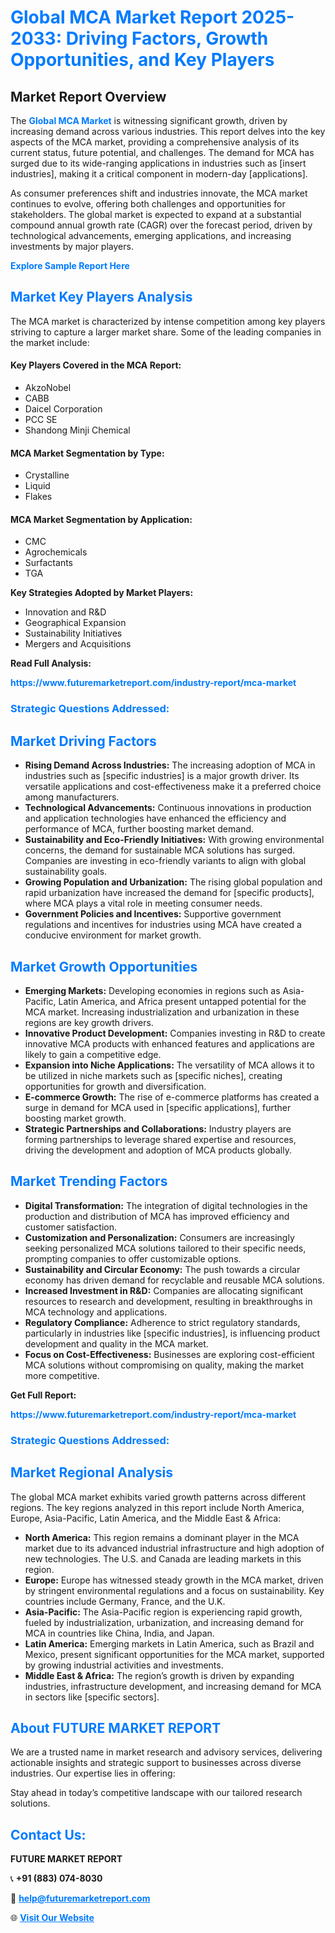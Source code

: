 <h1 style="color: #007BFF;">Global MCA Market Report 2025-2033: Driving Factors, Growth Opportunities, and Key Players</h1>

<section id="overview">
<h2>Market Report Overview</h2>
<p>The <a href="https://www.futuremarketreport.com/industry-report/mca-market" style="color: #007BFF; text-decoration: none;"><strong>Global MCA Market</strong></a> is witnessing significant growth, driven by increasing demand across various industries. This report delves into the key aspects of the MCA market, providing a comprehensive analysis of its current status, future potential, and challenges. The demand for MCA has surged due to its wide-ranging applications in industries such as [insert industries], making it a critical component in modern-day [applications].</p>
<p>As consumer preferences shift and industries innovate, the MCA market continues to evolve, offering both challenges and opportunities for stakeholders. The global market is expected to expand at a substantial compound annual growth rate (CAGR) over the forecast period, driven by technological advancements, emerging applications, and increasing investments by major players.</p>
</section>

<section id="overview">
<p><a href="https://www.futuremarketreport.com/request-sample/reportId=43775" style="color: #007BFF; text-decoration: none;"><strong>Explore Sample Report Here</strong></a></p>
</section>

<section id="key-players">
<h2 style="color: #007BFF;">Market Key Players Analysis</h2>
<p>The MCA market is characterized by intense competition among key players striving to capture a larger market share. Some of the leading companies in the market include:</p>
<h4>Key Players Covered in the MCA Report:</h4>
<ul><li>AkzoNobel</li><li>CABB</li><li>Daicel Corporation</li><li>PCC SE</li><li>Shandong Minji Chemical</li></ul>
<h4>MCA Market Segmentation by Type:</h4>
<ul><li>Crystalline</li><li>Liquid</li><li>Flakes</li></ul>

<h4>MCA Market Segmentation by Application:</h4>
<ul><li>CMC</li><li>Agrochemicals</li><li>Surfactants</li><li>TGA</li></ul>
<p><strong>Key Strategies Adopted by Market Players:</strong></p>
<ul>
<li>Innovation and R&D</li>
<li>Geographical Expansion</li>
<li>Sustainability Initiatives</li>
<li>Mergers and Acquisitions</li>
</ul>
</section>

<section>
<p><strong>Read Full Analysis: </strong></p><a href="https://www.futuremarketreport.com/industry-report/mca-market" style="color: #007BFF; text-decoration: none;"><strong>https://www.futuremarketreport.com/industry-report/mca-market</strong></a>
<h3 style="color: #007BFF;">Strategic Questions Addressed:</h3>
</section>

<section id="driving-factors">
<h2 style="color: #007BFF;">Market Driving Factors</h2>
<ul>
<li><strong>Rising Demand Across Industries:</strong> The increasing adoption of MCA in industries such as [specific industries] is a major growth driver. Its versatile applications and cost-effectiveness make it a preferred choice among manufacturers.</li>
<li><strong>Technological Advancements:</strong> Continuous innovations in production and application technologies have enhanced the efficiency and performance of MCA, further boosting market demand.</li>
<li><strong>Sustainability and Eco-Friendly Initiatives:</strong> With growing environmental concerns, the demand for sustainable MCA solutions has surged. Companies are investing in eco-friendly variants to align with global sustainability goals.</li>
<li><strong>Growing Population and Urbanization:</strong> The rising global population and rapid urbanization have increased the demand for [specific products], where MCA plays a vital role in meeting consumer needs.</li>
<li><strong>Government Policies and Incentives:</strong> Supportive government regulations and incentives for industries using MCA have created a conducive environment for market growth.</li>
</ul>
</section>

<section id="growth-opportunities">
<h2 style="color: #007BFF;">Market Growth Opportunities</h2>
<ul>
<li><strong>Emerging Markets:</strong> Developing economies in regions such as Asia-Pacific, Latin America, and Africa present untapped potential for the MCA market. Increasing industrialization and urbanization in these regions are key growth drivers.</li>
<li><strong>Innovative Product Development:</strong> Companies investing in R&D to create innovative MCA products with enhanced features and applications are likely to gain a competitive edge.</li>
<li><strong>Expansion into Niche Applications:</strong> The versatility of MCA allows it to be utilized in niche markets such as [specific niches], creating opportunities for growth and diversification.</li>
<li><strong>E-commerce Growth:</strong> The rise of e-commerce platforms has created a surge in demand for MCA used in [specific applications], further boosting market growth.</li>
<li><strong>Strategic Partnerships and Collaborations:</strong> Industry players are forming partnerships to leverage shared expertise and resources, driving the development and adoption of MCA products globally.</li>
</ul>
</section>

<section id="trending-factors">
<h2 style="color: #007BFF;">Market Trending Factors</h2>
<ul>
<li><strong>Digital Transformation:</strong> The integration of digital technologies in the production and distribution of MCA has improved efficiency and customer satisfaction.</li>
<li><strong>Customization and Personalization:</strong> Consumers are increasingly seeking personalized MCA solutions tailored to their specific needs, prompting companies to offer customizable options.</li>
<li><strong>Sustainability and Circular Economy:</strong> The push towards a circular economy has driven demand for recyclable and reusable MCA solutions.</li>
<li><strong>Increased Investment in R&D:</strong> Companies are allocating significant resources to research and development, resulting in breakthroughs in MCA technology and applications.</li>
<li><strong>Regulatory Compliance:</strong> Adherence to strict regulatory standards, particularly in industries like [specific industries], is influencing product development and quality in the MCA market.</li>
<li><strong>Focus on Cost-Effectiveness:</strong> Businesses are exploring cost-efficient MCA solutions without compromising on quality, making the market more competitive.</li>
</ul>
</section>

<section>
<p><strong>Get Full Report: </strong></p><a href="https://www.futuremarketreport.com/industry-report/mca-market" style="color: #007BFF; text-decoration: none;"><strong>https://www.futuremarketreport.com/industry-report/mca-market</strong></a>
<h3 style="color: #007BFF;">Strategic Questions Addressed:</h3>
</section>


<section id="regional-analysis">
<h2 style="color: #007BFF;">Market Regional Analysis</h2>
<p>The global MCA market exhibits varied growth patterns across different regions. The key regions analyzed in this report include North America, Europe, Asia-Pacific, Latin America, and the Middle East & Africa:</p>
<ul>
<li><strong>North America:</strong> This region remains a dominant player in the MCA market due to its advanced industrial infrastructure and high adoption of new technologies. The U.S. and Canada are leading markets in this region.</li>
<li><strong>Europe:</strong> Europe has witnessed steady growth in the MCA market, driven by stringent environmental regulations and a focus on sustainability. Key countries include Germany, France, and the U.K.</li>
<li><strong>Asia-Pacific:</strong> The Asia-Pacific region is experiencing rapid growth, fueled by industrialization, urbanization, and increasing demand for MCA in countries like China, India, and Japan.</li>
<li><strong>Latin America:</strong> Emerging markets in Latin America, such as Brazil and Mexico, present significant opportunities for the MCA market, supported by growing industrial activities and investments.</li>
<li><strong>Middle East & Africa:</strong> The region’s growth is driven by expanding industries, infrastructure development, and increasing demand for MCA in sectors like [specific sectors].</li>
</ul>
</section>

<footer>
<h2 style="color: #007BFF;">About FUTURE MARKET REPORT</h2>
<p>We are a trusted name in market research and advisory services, delivering actionable insights and strategic support to businesses across diverse industries. Our expertise lies in offering:</p>

<p>Stay ahead in today’s competitive landscape with our tailored research solutions.</p>

<h2 style="color: #007BFF;">Contact Us:</h2>
<p><strong>FUTURE MARKET REPORT</strong></p>
<p>📞 <strong>+91 (883) 074-8030</strong></p>
<p>📧 <strong><a href="mailto:help@futuremarketreport.com" style="color: #007BFF;">help@futuremarketreport.com</a></strong></p>
<p>🌐 <strong><a href="https://www.futuremarketreport.com/" style="color: #007BFF;">Visit Our Website</a></strong></p>
</footer>